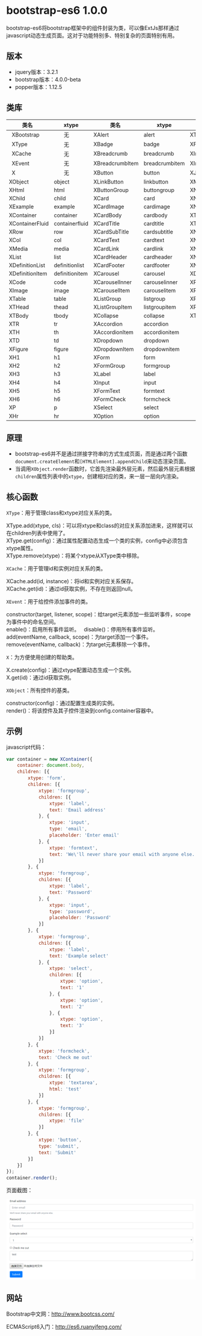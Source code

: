 # bootstrap-es6 1.0.0

bootstrap-es6将bootstrap框架中的组件封装为类，可以像ExtJs那样通过javascript动态生成页面。这对于功能特别多、特别复杂的页面特别有用。

## 版本

* jquery版本：3.2.1
* bootstrap版本：4.0.0-beta
* popper版本：1.12.5

## 类库

|       类名         |       xtype       |        类名          |       xtype        |      类名          |       xtype           |
|-------------------|-------------------|----------------------|--------------------|--------------------|-----------------------|
|   XBootstrap      |        无         |   XAlert             |   alert            |   XTextarea        |   textarea            |
|   XType           |        无         |   XBadge             |   badge            |   XFile            |   file                |
|   XCache          |        无         |   XBreadcrumb        |   breadcrumb       |   XInputGroup      |   inputgroup          |
|   XEvent          |        无         |   XBreadcrumbItem    |   breadcrumbitem   |   XInputGroupAddon |   inputgroupaddon     |
|   X               |        无         |   XButton            |   button           |   XJumbotron       |   jumbotron           |
|   XObject         |     object        |   XLinkButton        |   linkbutton       |   XModal           |   modal               |
|   XHtml           |     html          |   XButtonGroup       |   buttongroup      |   XNav             |   nav                 |
|   XChild          |     child         |   XCard              |   card             |   XNavItem         |   navitem             |
|   XExample        |     example       |   XCardImage         |   cardimage        |   XNavLink         |   navlink             |
|   XContainer      |     container     |   XCardBody          |   cardbody         |   XTabPanel        |   tabpanel            |
|   XContainerFluid |    containerfluid |   XCardTitle         |   cardtitle        |   XTabPanelItem    |   tabpanelitem        |
|   XRow            |    row            |   XCardSubTitle      |   cardsubtitle     |   XNavbar          |   navbar              |
|   XCol            |    col            |   XCardText          |   cardtext         |   XNavbarBrand     |   navbarbrand         |
|   XMedia          |    media          |   XCardLink          |   cardlink         |   XNavbarToggler   |   navbartoggler       |
|   XList           |    list           |   XCardHeader        |   cardheader       |   XNavbarCollapse  |   navbarcollapse      |
|   XDefinitionList |   definitionlist  |   XCardFooter        |   cardfooter       |   XNavbarNav       |   navbarnav           |
|   XDefinitionItem |   definitionitem  |   XCarousel          |   carousel         |   XDropdownMenu    |   dropdownmenu        |
|   XCode           |   code            |   XCarouselInner     |   carouselinner    |   XPagination      |   pagination          |
|   XImage          |   image           |   XCarouselItem      |   carouselitem     |   XPageItem        |   pageitem            |
|   XTable          |   table           |   XListGroup         |   listgroup        |   XPopOver         |   popover             |
|   XTHead          |   thead           |   XListGroupItem     |   listgroupitem    |   XProgress        |   progress            |
|   XTBody          |   tbody           |   XCollapse          |   collapse         |   XTooltip         |   tooltip             |
|   XTR             |   tr              |   XAccordion         |   accordion        |                    |                       |
|   XTH             |   th              |   XAccordionItem     |   accordionitem    |                    |                       |
|   XTD             |   td              |   XDropdown          |   dropdown         |                    |                       |
|   XFigure         |   figure          |   XDropdownItem      |   dropdownitem     |                    |                       |
|   XH1             |   h1              |   XForm              |   form             |                    |                       |
|   XH2             |   h2              |   XFormGroup         |   formgroup        |                    |                       |
|   XH3             |   h3              |   XLabel             |   label            |                    |                       |
|   XH4             |   h4              |   XInput             |   input            |                    |                       |
|   XH5             |   h5              |   XFormText          |   formtext         |                    |                       |
|   XH6             |   h6              |   XFormCheck         |   formcheck        |                    |                       |
|   XP              |   p               |   XSelect            |   select           |                    |                       |
|   XHr             |   hr              |   XOption            |   option           |                    |                       |

## 原理

* bootstrap-es6并不是通过拼接字符串的方式生成页面，而是通过两个函数`document.createElement`和`[HTMLElement].appendChild`来动态渲染页面。
* 当调用`XObject.render`函数时，它首先渲染最外层元素，然后最外层元素根据`children`属性列表中的`xtype`，创建相对应的类，来一层一层向内渲染。

## 核心函数

`XType`：用于管理class和xtype对应关系的类。

XType.add(xtype, cls)：可以将xtype和class的对应关系添加进来，这样就可以在children列表中使用了。  
XType.get(config)：通过属性配置动态生成一个类的实例，config中必须包含xtype属性。  
XType.remove(xtype)：将某个xtype从XType类中移除。  

`XCache`：用于管理id和实例对应关系的类。  

XCache.add(id, instance)：将id和实例对应关系保存。  
XCache.get(id)：通过id获取实例，不存在则返回null。  

`XEvent`：用于给控件添加事件的类。  

constructor(target, listener, scope)：给target元素添加一些监听事件，scope为事件中的命名空间。  
enable()：启用所有事件监听。  
disable()：停用所有事件监听。  
add(eventName, callback, scope)：为target添加一个事件。  
remove(eventName, callback)：为target元素移除一个事件。  

`X`：为方便使用创建的帮助类。  

X.create(config)：通过xtype配置动态生成一个实例。  
X.get(id)：通过id获取实例。  

`XObject`：所有控件的基类。  

constructor(config)：通过配置生成类的实例。  
render()：将该控件及其子控件渲染到config.container容器中。  

## 示例

javascript代码：

```javascript
var container = new XContainer({
    container: document.body,
    children: [{
        xtype: 'form',
        children: [{
            xtype: 'formgroup',
            children: [{
                xtype: 'label',
                text: 'Email address'
            }, {
                xtype: 'input',
                type: 'email',
                placeholder: 'Enter email'
            }, {
                xtype: 'formtext',
                text: 'We\'ll never share your email with anyone else.'
            }]
        }, {
            xtype: 'formgroup',
            children: [{
                xtype: 'label',
                text: 'Password'
            }, {
                xtype: 'input',
                type: 'password',
                placeholder: 'Password'
            }]
        }, {
            xtype: 'formgroup',
            children: [{
                xtype: 'label',
                text: 'Example select'
            }, {
                xtype: 'select',
                children: [{
                    xtype: 'option',
                    text: '1'
                }, {
                    xtype: 'option',
                    text: '2'
                }, {
                    xtype: 'option',
                    text: '3'
                }]
            }]
        }, {
            xtype: 'formcheck',
            text: 'Check me out'
        }, {
            xtype: 'formgroup',
            children: [{
                xtype: 'textarea',
                html: 'test'
            }]
        }, {
            xtype: 'formgroup',
            children: [{
                xtype: 'file'
            }]
        }, {
            xtype: 'button',
            type: 'submit',
            text: 'Submit'
        }]
    }]
});
container.render();
```

页面截图：

![image](https://github.com/tengge1/bootstrap-es6/blob/master/image/example1.png)

## 网站

Bootstrap中文网：http://www.bootcss.com/

ECMAScript6入门：http://es6.ruanyifeng.com/
